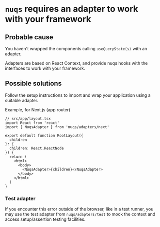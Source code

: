 # `nuqs` requires an adapter to work with your framework

## Probable cause

You haven't wrapped the components calling `useQueryState(s)` with
an adapter.

Adapters are based on React Context, and provide nuqs hooks with
the interfaces to work with your framework.

## Possible solutions

Follow the setup instructions to import and wrap your application
using a suitable adapter.

Example, for Next.js (app router)

```tsx
// src/app/layout.tsx
import React from 'react'
import { NuqsAdapter } from 'nuqs/adapters/next'

export default function RootLayout({
  children
}: {
  children: React.ReactNode
}) {
  return (
    <html>
      <body>
        <NuqsAdapter>{children}</NuqsAdapter>
      </body>
    </html>
  )
}
```

### Test adapter

If you encounter this error outside of the browser, like in a test
runner, you may use the test adapter from `nuqs/adapters/test`
to mock the context and access setup/assertion testing facilities.

```tsx

```
